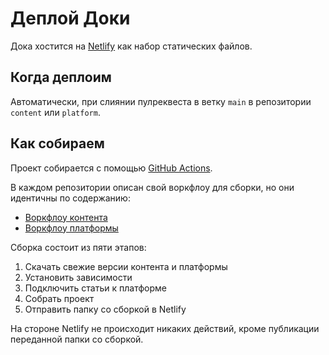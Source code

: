 # Деплой Доки

Дока хостится на [Netlify](https://www.netlify.com/) как набор статических файлов.

## Когда деплоим

Автоматически, при слиянии пулреквеста в ветку `main` в репозитории `content` или `platform`.

## Как собираем

Проект собирается с помощью [GitHub Actions](https://docs.github.com/en/actions).

В каждом репозитории описан свой воркфлоу для сборки, но они идентичны по содержанию:

- [Воркфлоу контента](https://github.com/doka.guide/content/blob/main/.github/workflows/netlify-deploy.yml)
- [Воркфлоу платформы](https://github.com/doka.guide/platform/blob/main/.github/workflows/netlify-deploy.yml)

Сборка состоит из пяти этапов:

1. Скачать свежие версии контента и платформы
1. Установить зависимости
1. Подключить статьи к платформе
1. Собрать проект
1. Отправить папку со сборкой в Netlify

На стороне Netlify не происходит никаких действий, кроме публикации переданной папки со сборкой.
